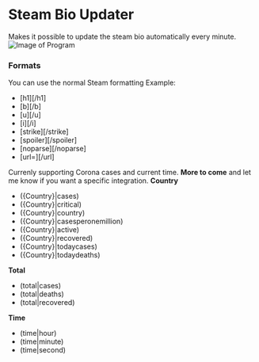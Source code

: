 # Steam Bio Updater

Makes it possible to update the steam bio automatically every minute.
![Image of Program](https://o11.dev/steamupdaterimage.PNG)

### Formats
You can use the normal Steam formatting
Example: 
* [h1][/h1]
* [b][/b]
* [u][/u]
* [i][/i]
* [strike][/strike]
* [spoiler][/spoiler]
* [noparse][/noparse]
* [url=][/url]

Currenly supporting Corona cases and current time. **More to come** and let me know if you want a specific integration.
**Country**
* ({Country}|cases)
* ({Country}|critical)
* ({Country}|country)
* ({Country}|casesperonemillion)
* ({Country}|active)
* ({Country}|recovered)
* ({Country}|todaycases)
* ({Country}|todaydeaths)

**Total**
* (total|cases)
* (total|deaths)
* (total|recovered)

**Time**
* (time|hour)
* (time|minute)
* (time|second)
